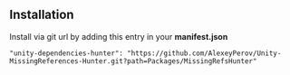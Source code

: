 
## Installation
Install via git url by adding this entry in your **manifest.json**

`"unity-dependencies-hunter": "https://github.com/AlexeyPerov/Unity-MissingReferences-Hunter.git?path=Packages/MissingRefsHunter"`
